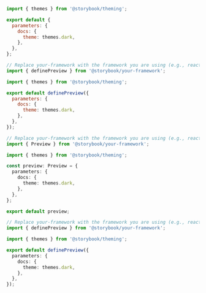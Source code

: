<!-- TODO: Vet this example against CSF Next API -->

```js filename=".storybook/preview.js" renderer="common" language="js" tabTitle="CSF 3"
import { themes } from '@storybook/theming';

export default {
  parameters: {
    docs: {
      theme: themes.dark,
    },
  },
};
```

```js filename=".storybook/preview.js" renderer="react" language="js" tabTitle="CSF Next 🧪"
// Replace your-framework with the framework you are using (e.g., react-vite, nextjs, experimental-nextjs-vite)
import { definePreview } from '@storybook/your-framework';

import { themes } from '@storybook/theming';

export default definePreview({
  parameters: {
    docs: {
      theme: themes.dark,
    },
  },
});
```

```ts filename=".storybook/preview.ts" renderer="common" language="ts" tabTitle="CSF 3"
// Replace your-framework with the framework you are using (e.g., react, vue3)
import { Preview } from '@storybook/your-framework';

import { themes } from '@storybook/theming';

const preview: Preview = {
  parameters: {
    docs: {
      theme: themes.dark,
    },
  },
};

export default preview;
```

```ts filename=".storybook/preview.ts" renderer="react" language="ts" tabTitle="CSF Next 🧪"
// Replace your-framework with the framework you are using (e.g., react-vite, nextjs, experimental-nextjs-vite)
import { definePreview } from '@storybook/your-framework';

import { themes } from '@storybook/theming';

export default definePreview({
  parameters: {
    docs: {
      theme: themes.dark,
    },
  },
});
```
